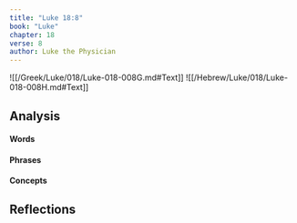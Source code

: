 ```yaml
---
title: "Luke 18:8"
book: "Luke"
chapter: 18
verse: 8
author: Luke the Physician
---
```

![[/Greek/Luke/018/Luke-018-008G.md#Text]]
![[/Hebrew/Luke/018/Luke-018-008H.md#Text]]

## Analysis

#### Words

#### Phrases

#### Concepts

## Reflections

